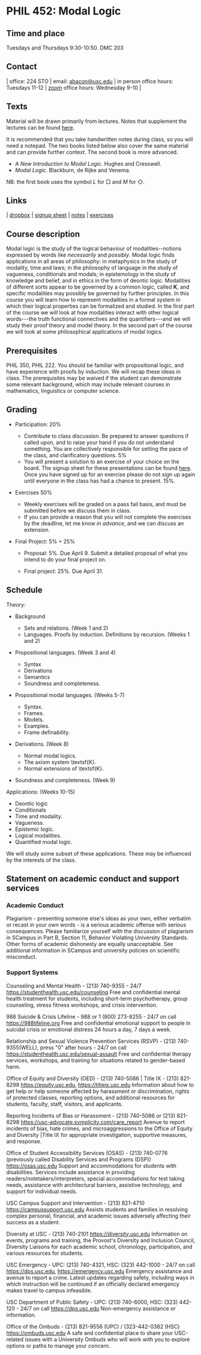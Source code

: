 
# PHIL 452: Modal Logic

## Time and place

Tuesdays and Thursdays 9:30-10:50. DMC 203

## Contact

| office: 224 STO | email: abacon@usc.edu | in person office hours: Tuesdays 11-12 | [zoom](https://usc.zoom.us/s/3587631632) office hours: Wednesday 9-10 |

## Texts

Material will be drawn primarily from lectures. Notes that supplement the lectures can be found [here](https://modal-logic.gabrieluzquiano.org/).

It is recommended that you take handwritten notes during class, so you will need a notepad. The two books listed below also cover the same material and can provide further context. The second book is more advanced. 

- *A New Introduction to Modal Logic*. Hughes and Cresswell.
- *Modal Logic*. Blackburn, de Rijke and Venema.

NB: the first book uses the symbol *L* for $\Box$ and *M* for $\Diamond$.

## Links

| [dropbox](https://www.dropbox.com/scl/fo/mg0651llx9uddmbvr93z4/h?rlkey=ksk55vsiahppdzt0ynh4odmbh&dl=0) | [signup sheet](https://docs.google.com/spreadsheets/d/10DAJ2HGG18I3qAt6Rv3DHMP9vQDyHGQjuJmUtjGOOSg/edit?usp=sharing) | [notes](https://modal-logic.gabrieluzquiano.org/) | [exercises](./452Exercises)

## Course description

Modal logic is the study of the logical behaviour of modalities--notions expressed by words like *necessarily* and *possibly*. Modal logic finds applications in all areas of philosophy: in metaphysics in the study of modality, time and laws; in the philosophy of language in the study of vagueness, conditionals and modals; in epistemology in the study of knowledge and belief, and in ethics in the form of deontic logic. Modalities of different sorts appear to be governed by a common logic, called **K**, and specific modalities may possibly be governed by further principles. In this course you will learn how to represent modalities in a formal system in which their logical properties can be formalized and studied. In the first part of the course we will look at how modalities interact with other logical words---the truth functional connectives and the quantifiers---and we will study their proof theory and model theory. In the second part of the course we will look at some philosophical applications of modal logics.


## Prerequisites

PHIL 350, PHIL 222. You should be familiar with propositional logic, and have experience with proofs by induction. We will recap these ideas in class. The prerequisites may be waived if the student can demonstrate some relevant background, which may include relevant courses in mathematics, linguistics or computer science. 

## Grading

- Participation: 20%
	- Contribute to class discussion. Be prepared to answer questions if called upon, and to raise your hand if you do not understand something. You are collectively responsible for setting the pace of the class, and clarificatory questions. 5\% 
	- You will present a solution to an exercise of your choice on the board. The signup sheet for these presentations can be found [here](https://docs.google.com/spreadsheets/d/10DAJ2HGG18I3qAt6Rv3DHMP9vQDyHGQjuJmUtjGOOSg/edit?usp=sharing). Once you have signed up for an exercise please do not sign up again until everyone in the class has had a chance to present. 15%.

- Exercises 50\%
	
	- Weekly exercises will be graded on a pass fail basis, and must be submitted before we discuss them in class.
	- If you can provide a reason that you will not complete the exercises by the deadline, let me know *in advance*, and we can discuss an extension.
	
- Final Project: 5% + 25%
	- Proposal: 5%. Due April 9.
		Submit a detailed proposal of what you intend to do your final project on.

	- Final project: 25%. Due April 31.


## Schedule

Theory:

- Background
	- Sets and relations. (Week 1 and 2)
	- Languages. Proofs by induction. Definitions by recursion. (Weeks 1 and 2)
- Propositional languages. (Week 3 and 4)

	- Syntax
	- Derivations
	- Semantics
	- Soundness and completeness.


- Propositional modal languages. (Weeks 5-7)

	- Syntax.
	- Frames.
	- Models.
	- Examples.
	- Frame definability.

- Derivations. (Week 8)

	- Normal modal logics.
	- The axiom system \textsf{K}.
	- Normal extensions of \textsf{K}.

- Soundness and completeness. (Week 9)

Applications: (Weeks 10-15)

- Deontic logic
- Conditionals
- Time and modality.
- Vagueness.
- Epistemic logic.
- Logical modalities.
- Quantified modal logic.

We will study some subset of these applications. These may be influenced by the interests of the class.

## Statement on academic conduct and support services

### Academic Conduct

Plagiarism - presenting someone else's ideas as your own, either verbatim or recast in your own words - is a serious academic offense with serious consequences. Please familiarize yourself with the discussion of plagiarism in SCampus in Part B, Section 11, Behavior Violating University Standards. Other forms of academic dishonesty are equally unacceptable. See additional information in SCampus and university policies on scientific misconduct.

### Support Systems

Counseling and Mental Health - (213) 740-9355 - 24/7
https://studenthealth.usc.edu/counseling
Free and confidential mental health treatment for students, including short-term psychotherapy, group counseling, stress fitness workshops, and crisis intervention.

988 Suicide & Crisis Lifeline - 988 or 1 (800) 273-8255 - 24/7 on call
https://988lifeline.org
Free and confidential emotional support to people in suicidal crisis or emotional distress 24 hours a day, 7 days a week.

Relationship and Sexual Violence Prevention Services (RSVP) - (213) 740-9355(WELL), press "0" after hours - 24/7 on call
https://studenthealth.usc.edu/sexual-assault
Free and confidential therapy services, workshops, and training for situations related to gender-based harm.

Office of Equity and Diversity (OED) - (213) 740-5086 | Title IX - (213) 821-8298
https://equity.usc.edu, https://titleix.usc.edu
Information about how to get help or help someone affected by harassment or discrimination, rights of protected classes, reporting options, and additional resources for students, faculty, staff, visitors, and applicants.

Reporting Incidents of Bias or Harassment - (213) 740-5086 or (213) 821-8298
https://usc-advocate.symplicity.com/care_report
Avenue to report incidents of bias, hate crimes, and microaggressions to the Office of Equity and Diversity |Title IX for appropriate investigation, supportive measures, and response.

Office of Student Accessibility Services (OSAS) - (213) 740-0776
(previously called Disability Services and Programs (DSP))
https://osas.usc.edu
Support and accommodations for students with disabilities. Services include assistance in providing readers/notetakers/interpreters, special accommodations for test taking needs, assistance with architectural barriers, assistive technology, and support for individual needs.

USC Campus Support and Intervention - (213) 821-4710
https://campussupport.usc.edu
Assists students and families in resolving complex personal, financial, and academic issues adversely affecting their success as a student.

Diversity at USC - (213) 740-2101
https://diversity.usc.edu
Information on events, programs and training, the Provost's Diversity and Inclusion Council, Diversity Liaisons for each academic school, chronology, participation, and various resources for students.

USC Emergency - UPC: (213) 740-4321, HSC: (323) 442-1000 - 24/7 on call
https://dps.usc.edu, https://emergency.usc.edu
Emergency assistance and avenue to report a crime. Latest updates regarding safety, including ways in which instruction will be continued if an officially declared emergency makes travel to campus infeasible.

USC Department of Public Safety - UPC: (213) 740-6000, HSC: (323) 442-120 - 24/7 on call
https://dps.usc.edu
Non-emergency assistance or information.

Office of the Ombuds - (213) 821-9556 (UPC) / (323-442-0382 (HSC)
https://ombuds.usc.edu
A safe and confidential place to share your USC-related issues with a University Ombuds who will work with you to explore options or paths to manage your concern.